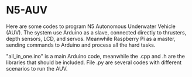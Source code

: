 # N5-AUV
Here are some codes to program N5 Autonomous Underwater Vehicle (AUV). The system use Arduino as a slave, connected directly to thrusters, depth sensors, LCD, and servos. Meanwhile Raspberry Pi as a master, sending commands to Arduino and process all the hard tasks.

"all_in_one.ino" is a main Arduino code, meanwhile the .cpp and .h are the libraries that should be included. File .py are several codes with different scenarios to run the AUV.
